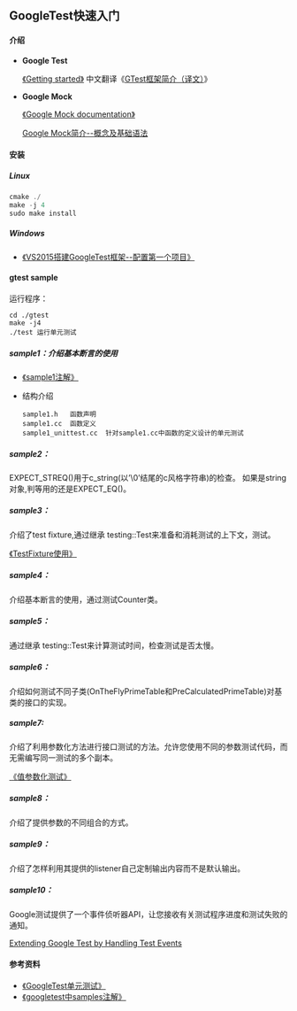 ## GoogleTest快速入门

#### 介绍

+ **Google Test**

  [《Getting started》](https://github.com/google/googletest/blob/master/googletest/docs/primer.md) 中文翻译《[GTest框架简介（译文）](https://www.cnblogs.com/jycboy/p/6057677.html)》

+ **Google Mock**

   [《Google Mock documentation》](https://github.com/google/googletest/blob/master/googlemock/README.md)

   [Google Mock简介--概念及基础语法](https://www.cnblogs.com/jycboy/p/gmock_summary.html)

#### 安装
##### Linux
```c
cmake ./
make -j 4
sudo make install
```
##### Windows
+ [《VS2015搭建GoogleTest框架--配置第一个项目》](http://www.cnblogs.com/jycboy/p/6001153.html)

#### gtest sample

运行程序：

```shell
cd ./gtest 
make -j4 
./test 运行单元测试
```

##### sample1：介绍基本断言的使用
+ [《sample1注解》](https://www.cnblogs.com/jycboy/p/6057849.html)

+ 结构介绍

  ```
  sample1.h   函数声明
  sample1.cc  函数定义
  sample1_unittest.cc  针对sample1.cc中函数的定义设计的单元测试
  ```

##### sample2：

EXPECT_STREQ()用于c_string(以’\0’结尾的c风格字符串)的检查。 如果是string对象,判等用的还是EXPECT_EQ()。

##### sample3：

介绍了test fixture,通过继承 testing::Test来准备和消耗测试的上下文，测试。

[《TestFixture使用》](https://www.cnblogs.com/jycboy/p/gtest_testfixture.html)

##### sample4：

介绍基本断言的使用，通过测试Counter类。

##### sample5：

通过继承 testing::Test来计算测试时间，检查测试是否太慢。

##### sample6：

介绍如何测试不同子类(OnTheFlyPrimeTable和PreCalculatedPrimeTable)对基类的接口的实现。

##### sample7:
介绍了利用参数化方法进行接口测试的方法。允许您使用不同的参数测试代码，而无需编写同一测试的多个副本。

[《值参数化测试》](https://www.cnblogs.com/jycboy/p/6118073.html)

##### sample8：

介绍了提供参数的不同组合的方式。

##### sample9：

介绍了怎样利用其提供的listener自己定制输出内容而不是默认输出。

##### sample10：

Google测试提供了一个事件侦听器API，让您接收有关测试程序进度和测试失败的通知。 

[Extending Google Test by Handling Test Events](https://www.cnblogs.com/jycboy/p/gtest_handlingEvent.html)

#### 参考资料

+ [《GoogleTest单元测试》](https://www.cnblogs.com/jycboy/category/900460.html)
+ [《googletest中samples注解》](https://blog.csdn.net/aganlengzi/article/details/64921496?locationNum=6&fps=1)